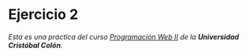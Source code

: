 # Ejercicio 2

###### Esta es una práctica del curso [Programación Web II](#) de la **Universidad Cristóbal Colón**.
